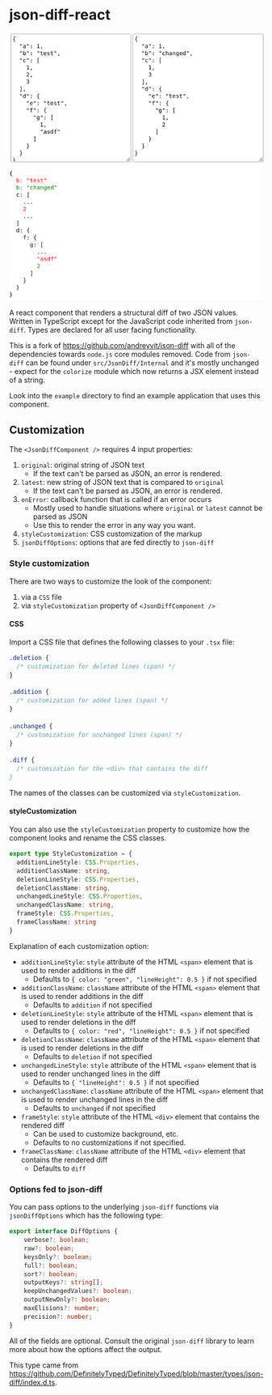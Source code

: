 # json-diff-react

![Example of the React component](example.png)

A react component that renders a structural diff of two JSON values. Written
in TypeScript except for the JavaScript code inherited from `json-diff`. 
Types are declared for all user facing functionality.

This is a fork of https://github.com/andreyvit/json-diff with all of the
dependencies towards `node.js` core modules removed. Code from `json-diff` can
be found under `src/JsonDiff/Internal` and it's mostly unchanged - expect for
the `colorize` module which now returns a JSX element instead of a string.

Look into the `example` directory to find an example application that uses this
component.

## Customization

The `<JsonDiffComponent />` requires 4 input properties:

1. `original`: original string of JSON text
   - If the text can't be parsed as JSON, an error is rendered.
2. `latest`: new string of JSON text that is compared to `original`
   - If the text can't be parsed as JSON, an error is rendered.
3. `onError`: callback function that is called if an error occurs
   - Mostly used to handle situations where `original` or `latest` cannot be
     parsed as JSON
   - Use this to render the error in any way you want.
3. `styleCustomization`: CSS customization of the markup
4. `jsonDiffOptions`: options that are fed directly to `json-diff`

### Style customization

There are two ways to customize the look of the component:

1. via a `CSS` file
2. via `styleCustomization` property of `<JsonDiffComponent />`

#### CSS

Import a CSS file that defines the following classes to your `.tsx` file:

``` scss 
.deletion {
  /* customization for deleted lines (span) */
}

.addition {
  /* customization for added lines (span) */
}

.unchanged {
  /* customization for unchanged lines (span) */
}

.diff {
  /* customization for the <div> that contains the diff
}
```

The names of the classes can be customized via `styleCustomization`.

#### styleCustomization

You can also use the `styleCustomization` property to customize how the
component looks and rename the CSS classes.

``` typescript 
export type StyleCustomization = {
  additionLineStyle: CSS.Properties,
  additionClassName: string,
  deletionLineStyle: CSS.Properties,
  deletionClassName: string,
  unchangedLineStyle: CSS.Properties,
  unchangedClassName: string,
  frameStyle: CSS.Properties,
  frameClassName: string
}
```

Explanation of each customization option:

* `additionLineStyle`: `style` attribute of the HTML `<span>` element that is
  used to render additions in the diff
  * Defaults to `{ color: "green", "lineHeight": 0.5 }` if not specified
* `additionClassName`: `className` attribute of the HTML `<span>` element that
  is used to render additions in the diff
  * Defaults to `addition` if not specified
* `deletionLineStyle`: `style` attribute of the HTML `<span>` element that is
  used to render deletions in the diff
  * Defaults to `{ color: "red", "lineHeight": 0.5 }` if not specified
* `deletionClassName`: `className` attribute of the HTML `<span>` element that
  is used to render deletions in the diff
  * Defaults to `deletion` if not specified
* `unchangedLineStyle`: `style` attribute of the HTML `<span>` element that is
  used to render unchanged lines in the diff
  * Defaults to `{ "lineHeight": 0.5 }` if not specified
* `unchangedClassName`: `className` attribute of the HTML `<span>` element that
  is used to render unchanged lines in the diff
  * Defaults to `unchanged` if not specified
* `frameStyle`: `style` attribute of the HTML `<div>` element that contains the
  rendered diff
  * Can be used to customize background, etc.
  * Defaults to no customizations if not specified.
* `frameClassName`: `className` attribute of the HTML `<div>` element that
  contains the rendered diff 
  * Defaults to `diff`


### Options fed to json-diff

You can pass options to the underlying `json-diff` functions via
`jsonDiffOptions` which has the following type:

``` typescript 
export interface DiffOptions {
    verbose?: boolean;
    raw?: boolean;
    keysOnly?: boolean;
    full?: boolean;
    sort?: boolean;
    outputKeys?: string[];
    keepUnchangedValues?: boolean;
    outputNewOnly?: boolean;
    maxElisions?: number;
    precision?: number;
}
```

All of the fields are optional. Consult the original `json-diff` library to
learn more about how the options affect the output.

This type came from https://github.com/DefinitelyTyped/DefinitelyTyped/blob/master/types/json-diff/index.d.ts.

